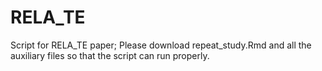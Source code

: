 # RELA_TE
Script for RELA_TE paper; Please download repeat_study.Rmd and all the auxiliary files so that the script can run properly.
